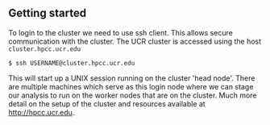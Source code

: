 ## Getting started

To login to the cluster we need to use ssh client. This allows secure communication with the cluster. The UCR cluster is accessed using the host `cluster.hpcc.ucr.edu`

```
$ ssh USERNAME@cluster.hpcc.ucr.edu
```

This will start up a UNIX session running on the cluster 'head node'. There are multiple machines which serve as this login node where we can stage our analysis to run on the worker nodes that are on the cluster. Much more detail on the setup of the cluster and resources available at http://hpcc.ucr.edu.